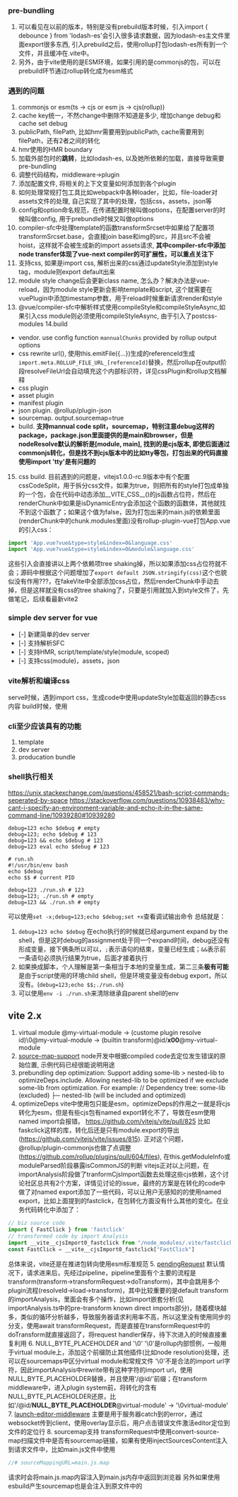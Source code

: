 ### pre-bundling
1. 可以看见在以前的版本，特别是没有prebuild版本时候，引入import { debounce } from 'lodash-es'会引入很多请求数据，因为lodash-es主文件里面export很多东西, 引入prebuild之后，使用rollup打包lodash-es所有到一个文件，并且缓冲在.vite中。
2. 另外，由于vite使用的是ESM环境，如果引用的是commonjs的包，可以在prebuild环节通过rollup转化成为esm格式
### 遇到的问题
1. commonjs or esm(ts -> cjs or esm js -> cjs(rollup))
2. cache key统一，不然change中删除不知道是多少, 增加change debug和cache set debug
3. publicPath, filePath, 比如hmr需要用到publicPath, cache需要用到filePath，还有2者之间的转化
4. hmr使用的HMR boundary
5. 加载外部包时的**跳转**，比如lodash-es, 以及她所依赖的加载，直接导致需要pre-bundling
6. 调整代码结构，middleware->plugin
7. 添加配置文件, 将相关的上下文变量如何添加到各个plugin
8. 如何处理常规打包工具比如webpack中各种loader，比如，file-loader对assets文件的处理, 自己实现了其中的处理，包括css，assets，json等
9. config和option命名规范，在传递配置时候叫做options，在配置server的时候叫做config, 用于prebundle时候又叫做options
10. compiler-sfc中处理template的函数transformSrcset中如果给了配置项transformSrcset.base，会直接join base和img的src，并且src不会被hoist，这样就不会被生成新的import assets请求, **其中compiler-sfc中添加node transfer体现了vue-next compiler的可扩展性，可以重点关注下**
11. 支持css, 如果是import css, 解析出来的css通过updateStyle添加到style tag，module则export default出来
12. module style change后会更新class name, 怎么办？解决办法是vue-reload，因为module style更新会影响template和script, 这个就需要在vuePlugin中添加timestamp参数，用于reload时候重新请求render和style
13. @vue/compiler-sfc中解析样式使用compileStyle和compileStyleAsync,如果引入css module则必须使用compileStyleAsync, 由于引入了postcss-modules
14.build
- vendor. use config function ```mannualChunks``` provided by rollup output options 
- css rewrite url(), 使用this.emitFile({...})生成的referenceId生成```import.meta.ROLLUP_FILE_URL_[referenceId]```替换，然后rollup在output阶段resolveFileUrl会自动填充这个内部标识符，详见cssPlugin和rollup文档解释
- css plugin
- asset plugin
- manifest plugin
- json plugin. @rollup/plugin-json
- sourcemap. output.sourcemap=true
- build. **支持mannual code split，sourcemap，特别注意debug这样的package，package.json里面提供的是main和browser，但是nodeResolve默认的解析是[module, main], 找到的是cjs版本, 即使后面通过commonjs转化，但是找不到cjs版本中的比如tty等包，打包出来的代码直接使用import 'tty'是有问题的**
15. css build. 目前遇到的问题是，vitejs1.0.0-rc.9版本中有个配置cssCodeSplit，用于拆分css文件，如果为true，则把所有的style打包成单独的一个包，会在代码中动态添加__VITE_CSS__()的js函数占位符，然后在renderChunk中如果是isDynamicEntry会添加这个函数的函数体，其他就找不到这个函数了；如果这个值为false，因为打包出来的main.js的依赖里面(renderChunk中的chunk.modules里面)没有rollup-plugin-vue打包App.vue的引入css：
```js
import 'App.vue?vue&type=style&index=0&language.css'
import 'App.vue?vue&type=style&index=0&module&language.css'
```
这些引入会直接讲以上两个依赖项tree shaking掉，所以如果添加css占位符就不会；源码中根据这个问题增加了```export default JSON.stringify(css)```这个也貌似没有作用???，在fakeVite中全部添加css占位，然后renderChunk中手动去掉，但是这样就没有css的tree shaking了，只要是引用就加入到style文件了，先做笔记，后续看最新vite2
### simple dev server for vue
- [-] 新建简单的dev server
- [-] 支持解析SFC
- [-] 支持HMR, script/template/style(module, scoped)
- [-] 支持css(module)，assets，json

### vite解析和编译css
serve时候，遇到import css，生成code中使用updateStyle加载返回的静态css内容
build时候，使用

### cli至少应该具有的功能
1. template
2. dev server
3. producation bundle

### shell执行相关
https://unix.stackexchange.com/questions/458521/bash-script-commands-seperated-by-space
https://stackoverflow.com/questions/10938483/why-cant-i-specify-an-environment-variable-and-echo-it-in-the-same-command-line/10939280#10939280
```shell
debug=123 echo $debug # empty
debug=123; echo $debug # 123
debug=123 && echo $debug # 123
debug=123 eval echo $debug # 123

# run.sh
#!/usr/bin/env bash
echo $debug
echo $$ # current PID

debug=123 ./run.sh # 123
debug=123; ./run.sh # empty
debug=123 && ./run.sh # empty
```
可以使用```set -x;debug=123;echo $debug;set +x```查看调试输出命令
总结就是：
1. ```debug=123 echo $debug``` 在echo执行的时候就已经argument expand by the shell，但是这时debug的assignment处于同一个expand时间，debug还没有形成变量，接下俩条所以可以，```;```表示语句的结束，变量已经生成；```&&```表示前一条语句必须执行结果为true，后面才接着执行
2. 如果换成脚本，个人理解是第一条相当于本地的变量生成，第二三条**极有可能**是由于script使用的环境child shell，但是环境变量没有debug export，所以没有。(```debug=123;echo $$;./run.sh```)
3. 可以使用```env -i ./run.sh```来清除继承自parent shell的env

## vite 2.x
1. virtual module
@my-virtual-module -> (custome plugin resolve id)\0@my-virtual-module -> (builtin transform)@id/__x00__@my-virtual-module
2. [source-map-support](https://github.com/evanw/node-source-map-support)
node开发中根据compiled code去定位发生错误的原始位置, 示例代码已经很能说明用途
3. prebundling dep optimization: Support adding some-lib > nested-lib to optimizeDeps.include. Allowing nested-lib to be optimized if we exclude some-lib from optimization. For example:
// Dependency tree:
some-lib (excluded)
├─ nested-lib (will be included and optimized)
4. optimizeDeps
vite中使用包只能是esm，optimizeDeps的作用之一就是将cjs转化为esm，但是有些cjs包有named export转化不了，导致在esm使用named import会报错。
https://github.com/vitejs/vite/pull/825
比如faskclick这样的库，转化后还是只有module.export的导出(https://github.com/vitejs/vite/issues/815).
正对这个问题，@rollup/plugin-commonjs也做了点调整(https://github.com/rollup/plugins/pull/604/files), 在this.getModuleInfo或moduleParsed阶段暴露isCommonJS的判断
vitejs正对以上问题，在importAnalysis阶段做了tranformCjsImport函数去处理这些cjs依赖，这个讨论社区总共有2个方案，详情见讨论的issue，最终的方案是在转化的code中做了对named export添加了一些代码，可以让用户无感知的的使用named export，比如上面提到的fastclick，在包转化方面没有什么其他的变化。在业务代码转化中添加了：
```js
// biz source code
import { FastClick } from 'fastclick'
// transformed code by import Analysis
import __vite__cjsImport0_fastclick from "/node_modules/.vite/fastclick.js?v=e8a488f6";
const FastClick = __vite__cjsImport0_fastclick["FastClick"]
```
总体来说，vite还是在推进包转向使用esm标准规范
5. [pendingRequest](https://github.com/vitejs/vite/pull/5037)
默认情况下，请求进来后，先经过pipeline，pipeline里面有个主要的流程是transform(transform->transformRequest->doTransform)，其中会跳用多个plugin流程(resolveId->load->transform)，其中比较重要的是default transform的importAnalysis，里面会有多个操作，比如import嵌套分析(见importAnalysis.ts中的pre-transform known direct imports部分)，随着模块越多，类似的循环分析越多，导致服务器请求利用率不高，所以这里没有使用同步的分支，使用await transformRequest，而是直接在transformRequest中的doTransform就直接返回了，将request handler保存，待下次进入的时候直接重复利用
6. NULL_BYTE_PLACEHOLDER and '\0'
'\0'是rollup内部惯例，一般用于virtual module上，添加这个前缀防止其他插件(比如node resolution)处理，还可以在sourcemaps中区分virtual module和常规文件
'\0'不是合法的import url字符，因此importAnalysis中rewrite带有这种字符的import url，使用NULL_BYTE_PLACEHOLDER替换，并且使用'/@id/'前缀；在transform middleware中，进入plugin system前，将转化的含有NULL_BYTE_PLACEHOLDER还原，比如'/@id/__NULL_BYTE_PLACEHOLDER__@virtual-module' -> '\0virtual-module'
7. [launch-editor-middleware](https://github.com/yyx990803/launch-editor)
主要是用于服务器catch到的error，通过websocket传到client，使用overlay显示后，用户点击错误文件激活editor定位到文件的定位行
8. sourcemap支持
transformRequest中使用convert-source-map扫描文件中是否有sourcemap链接，如果有使用injectSourcesContent注入到请求文件中，比如main.js文件中使用
```js
//# sourceMappingURL=main.js.map
```
请求时会将main.js.map内容注入到main.js内存中返回到浏览器
另外如果使用esbuild产生sourcemap也是会注入到原文件中的
